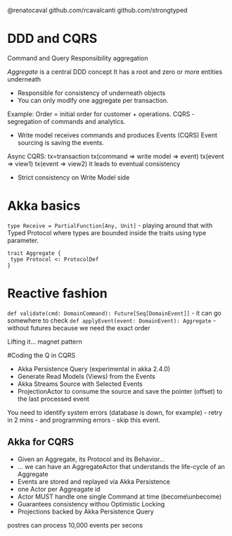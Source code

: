 @renatocaval
github.com/rcavalcanti
github.com/strongtyped

# DDD and CQRS
Command and Query Responsibility aggregation

*Aggregate* is a central DDD concept
It has a root and zero or more entities underneath
- Responsible for consistency of underneath objects
- You can only modify one aggregate per transaction.

Example: Order = initial order for customer + operations.
CQRS - segregation of commands and analytics.
- Write model receives commands and produces Events (CQRS)
Event sourcing is saving the events.

Async CQRS:
tx=transaction
tx(command => write model => event)
tx(event => view1)
tx(event => view2)
it leads to eventual consistency

- Strict consistency on Write Model side

# Akka basics
`type Receive = PartialFunction[Any, Unit]` - playing around that with Typed Protocol where types are bounded inside the traits using type parameter.

```
trait Aggregate {
 type Protocol <: ProtocolDef
}
```

# Reactive fashion
`def validate(cmd: DomainCommand): Future[Seq[DomainEvent]]` - it can go somewhere to check
`def applyEvent(event: DomainEvent): Aggregate` - without futures because we need the exact order

Lifting it... magnet pattern

#Coding the Q in CQRS
- Akka Persistence Query (experimental in akka 2.4.0)
- Generate Read Models (Views) from the Events
- Akka Streams Source with Selected Events
- ProjectionActor to consume the source and save the pointer (offset) to the last processed event

You need to identify system errors (database is down, for example) - retry in 2 mins - and programming errors - skip this event.

## Akka for CQRS
- Given an Aggregate, its Protocol and its Behavior...
- ... we can have an AggregateActor that understands the life-cycle of an Aggregate
- Events are stored and replayed via Akka Persistence
- one Actor per Aggreagate id
- Actor MUST handle one single Command at time (become\unbecome)
- Guarantees consistency withou Optimistic Locking
- Projections backed by Akka Persistence Query

postres can process 10,000 events per secons
